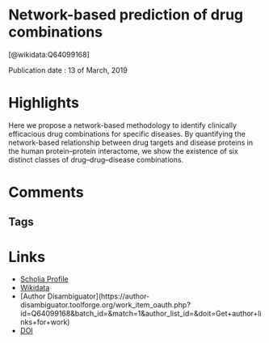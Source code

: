 
Network-based prediction of drug combinations
=============================================
  
  [@wikidata:Q64099168]  
  
Publication date : 13 of March, 2019  

# Highlights

 Here we propose a network-based methodology to identify clinically efficacious drug combinations for specific diseases. By quantifying the network-based relationship between drug targets and disease proteins in the human protein–protein interactome, we show the existence of six distinct classes of drug–drug–disease combinations.

 
# Comments

## Tags

# Links
  
 * [Scholia Profile](https://scholia.toolforge.org/work/Q64099168)  
 * [Wikidata](https://www.wikidata.org/wiki/Q64099168)  
 * [Author Disambiguator](https://author-
disambiguator.toolforge.org/work_item_oauth.php?id=Q64099168&batch_id=&match=1&author_list_id=&doit=Get+author+links+for+work)  
 * [DOI](https://doi.org/10.1038/S41467-019-09186-X)  
